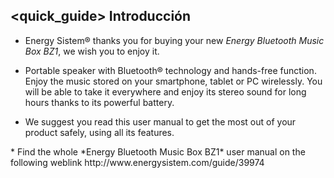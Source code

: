 ## <quick_guide> Introducción

* Energy Sistem® thanks you for buying your new *Energy Bluetooth Music Box BZ1*, we wish you to enjoy it.
* Portable speaker with Bluetooth® technology and hands-free function. Enjoy the music stored on your smartphone, tablet or PC wirelessly. You will be able to take it everywhere and enjoy its stereo sound for long hours thanks to its powerful battery.

* We suggest you read this user manual to get the most out of your product safely, using all its features.
<unique> 
* Find the whole *Energy Bluetooth Music Box BZ1* user manual on the following weblink  http://www.energysistem.com/guide/39974 </unique> </quick_guide>
